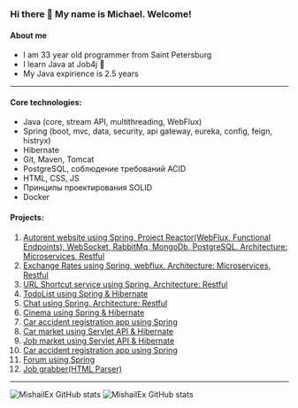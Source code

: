 ### Hi there 👋 My name is Michael. Welcome!
#### About me
- I am 33 year old programmer from Saint Petersburg
- I learn Java at Job4j :memo:
- My Java expirience is 2.5 years
____
#### Core technologies:
- Java (core, stream API, multithreading, WebFlux)
- Spring (boot, mvc, data, security, api gateway, eureka, config, feign, histryx)
- Hibernate
- Git, Maven, Tomcat
- PostgreSQL, соблюдение требований ACID 
- HTML, CSS, JS
- Принципы проектирования SOLID 
- Docker
#### Projects:
1. [Autorent website using Spring, Project Reactor(WebFlux, Functional Endpoints), WebSocket, RabbitMq, MongoDb, PostgreSQL. Architecture: Microservices, Restful](https://github.com/MishailEx/rent-car-app)
2. [Exchange Rates using Spring, webflux. Architecture: Microservices, Restful](https://github.com/MishailEx/exchangeRates)
3. [URL Shortcut service using Spring. Architecture: Restful](https://github.com/MishailEx/job4j_url_shortcut)
4. [TodoList using Spring & Hibernate](https://github.com/MishailEx/todo)
5. [Chat using Spring. Architecture: Restful](https://github.com/MishailEx/job4j_chat)
6. [Cinema using Spring & Hibernate](https://github.com/MishailEx/cinema)
7. [Car accident registration app using Spring](https://github.com/MishailEx/job4j_car_accident)
8. [Car market using Servlet API & Hibernate](https://github.com/MishailEx/job4j_cars)
9. [Job market using Servlet API & Hibernate](https://github.com/MishailEx/job4j_dreamjob)
10. [Car accident registration app using Spring](https://github.com/MishailEx/job4j_car_accident)
11. [Forum using Spring](https://github.com/MishailEx/job4j_forum)
12. [Job grabber(HTML Parser)](https://github.com/MishailEx/job4j_grabber)
____
![MishailEx GitHub stats](https://github-readme-stats.vercel.app/api/top-langs?username=mishailex&show_icons=true&locale=en&layout=compact)
![MishailEx GitHub stats](https://github-readme-stats.vercel.app/api?username=mishailex&hide=prs,issues,stars,contributions)
